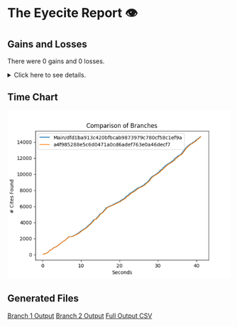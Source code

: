 # The Eyecite Report :eye:



Gains and Losses
---------
There were 0 gains and 0 losses.

<details>
<summary>Click here to see details.</summary>

|     id     |  Gain  |  Loss  |
| ---------- | ------ | ------ |


</details>



Time Chart
---------

![image](https://raw.githubusercontent.com/freelawproject/eyecite/artifacts/125/results/chart.png)


Generated Files
---------

[Branch 1 Output](https://raw.githubusercontent.com/freelawproject/eyecite/artifacts/125/results/dfd1ba913c420bfbcab9873979c780cf58c1ef9a.json)
[Branch 2 Output](https://raw.githubusercontent.com/freelawproject/eyecite/artifacts/125/results/a4f985288e5c6d0471a0cd6adef763e0a46decf7.json)
[Full Output CSV ](https://raw.githubusercontent.com/freelawproject/eyecite/artifacts/125/results/output.csv)
